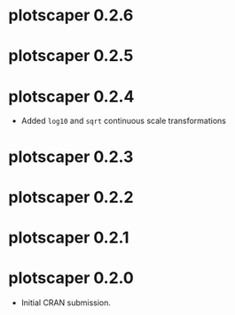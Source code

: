 # plotscaper 0.2.6

# plotscaper 0.2.5

# plotscaper 0.2.4

- Added `log10` and `sqrt` continuous scale transformations

# plotscaper 0.2.3

# plotscaper 0.2.2

# plotscaper 0.2.1

# plotscaper 0.2.0

* Initial CRAN submission.

